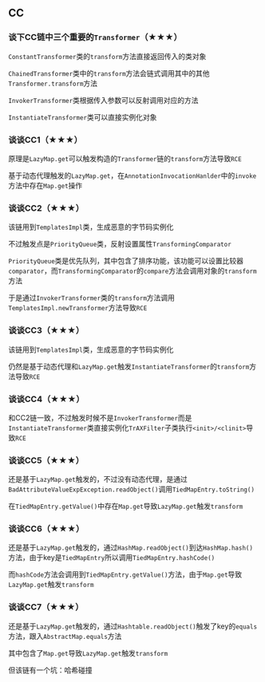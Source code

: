 ## CC

### 谈下CC链中三个重要的`Transformer`（★★★）

`ConstantTransformer`类的`transform`方法直接返回传入的类对象

`ChainedTransformer`类中的`transform`方法会链式调用其中的其他`Transformer.transform`方法

`InvokerTransformer`类根据传入参数可以反射调用对应的方法

`InstantiateTransformer`类可以直接实例化对象



### 谈谈CC1（★★★）

原理是`LazyMap.get`可以触发构造的`Transformer`链的`transform`方法导致`RCE`

基于动态代理触发的`LazyMap.get`，在`AnnotationInvocationHanlder`中的`invoke`方法中存在`Map.get`操作



### 谈谈CC2（★★★）

该链用到`TemplatesImpl`类，生成恶意的字节码实例化

不过触发点是`PriorityQueue`类，反射设置属性`TransformingComparator`

`PriorityQueue`类是优先队列，其中包含了排序功能，该功能可以设置比较器`comparator`，而`TransformingComparator`的`compare`方法会调用对象的`transform`方法

于是通过`InvokerTransformer`类的`transform`方法调用`TemplatesImpl.newTransformer`方法导致`RCE`



### 谈谈CC3（★★★）

该链用到`TemplatesImpl`类，生成恶意的字节码实例化

仍然是基于动态代理和`LazyMap.get`触发`InstantiateTransformer`的`transform`方法导致`RCE`



### 谈谈CC4（★★★）

和CC2链一致，不过触发时候不是`InvokerTransformer`而是`InstantiateTransformer`类直接实例化`TrAXFilter`子类执行`<init>/<clinit>`导致`RCE`



### 谈谈CC5（★★★）

还是基于`LazyMap.get`触发的，不过没有动态代理，是通过`BadAttributeValueExpException.readObject()`调用`TiedMapEntry.toString()`

在`TiedMapEntry.getValue()`中存在`Map.get`导致`LazyMap.get`触发`transform`



### 谈谈CC6（★★★）

还是基于`LazyMap.get`触发的，通过`HashMap.readObject()`到达`HashMap.hash()`方法，由于key是`TiedMapEntry`所以调用`TiedMapEntry.hashCode()`

而`hashCode`方法会调用到`TiedMapEntry.getValue()`方法，由于`Map.get`导致`LazyMap.get`触发`transform`



### 谈谈CC7（★★★）

还是基于`LazyMap.get`触发的，通过`Hashtable.readObject()`触发了key的`equals`方法，跟入`AbstractMap.equals`方法

其中包含了`Map.get`导致`LazyMap.get`触发`transform`

但该链有一个坑：哈希碰撞